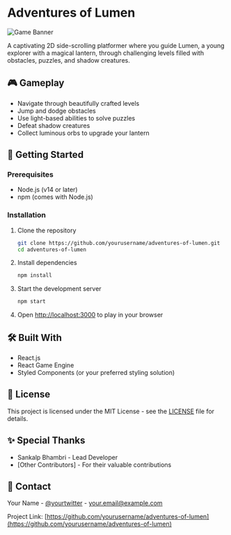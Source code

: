 # Adventures of Lumen

![Game Banner](public/game-banner.png) <!-- Add your banner image later -->

A captivating 2D side-scrolling platformer where you guide Lumen, a young explorer with a magical lantern, through challenging levels filled with obstacles, puzzles, and shadow creatures.

## 🎮 Gameplay
- Navigate through beautifully crafted levels
- Jump and dodge obstacles
- Use light-based abilities to solve puzzles
- Defeat shadow creatures
- Collect luminous orbs to upgrade your lantern

## 🚀 Getting Started

### Prerequisites
- Node.js (v14 or later)
- npm (comes with Node.js)

### Installation
1. Clone the repository
   ```bash
   git clone https://github.com/yourusername/adventures-of-lumen.git
   cd adventures-of-lumen
   ```

2. Install dependencies
   ```bash
   npm install
   ```

3. Start the development server
   ```bash
   npm start
   ```

4. Open [http://localhost:3000](http://localhost:3000) to play in your browser

## 🛠️ Built With
- React.js
- React Game Engine
- Styled Components (or your preferred styling solution)

## 📝 License
This project is licensed under the MIT License - see the [LICENSE](LICENSE) file for details.

## ✨ Special Thanks
- Sankalp Bhambri - Lead Developer
- [Other Contributors] - For their valuable contributions

## 📧 Contact
Your Name - [@yourtwitter](https://twitter.com/yourtwitter) - your.email@example.com

Project Link: [https://github.com/yourusername/adventures-of-lumen](https://github.com/yourusername/adventures-of-lumen)
